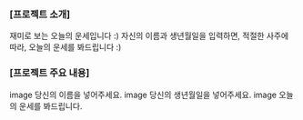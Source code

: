 ### [프로젝트 소개]

재미로 보는 오늘의 운세입니다 :)
자신의 이름과 생년월일을 입력하면, 적절한 사주에 따라, 오늘의 운세를 봐드립니다 :)
### [프로젝트 주요 내용]
image
당신의 이름을 넣어주세요.
image
당신의 생년월일을 넣어주세요.
image
오늘의 운세를 봐드립니다.
